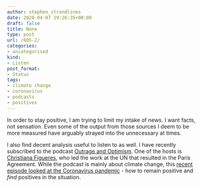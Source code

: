 ```yaml
---
author: stephen_strandlines
date: 2020-04-07 19:26:35+00:00
draft: false
title: None
type: post
url: /605-2/
categories:
- uncategorised
kind:
- Listen
post_format:
- Status
tags:
- climate change
- coronavirus
- podcasts
- positives
---
```


In order to stay positive, I am trying to limit my intake of news. I want facts, not sensation. Even some of the output from those sources I deem to be more measured have arguably strayed into the unnecessary at times.

I also find decent analysis useful to listen to as well. I have recently subscribed to the podcast [Outrage and Optimism](https://pca.st/podcast/0b7e2ba0-49de-0137-f266-1d245fc5f9cf). One of the hosts is [Christiana Figueres](https://en.m.wikipedia.org/wiki/Christiana_Figueres), who led the work at the UN that resulted in the Paris Agreement. While the podcast is mainly about climate change, this [recent episode looked at the Coronavirus pandemic](https://pca.st/episode/18cd82bc-f21b-4002-87a0-9dab6eda7665) - how to remain positive and _find_ positives in the situation.
